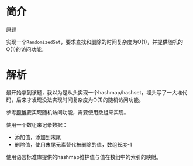 # 简介

[原题](https://leetcode.cn/problems/insert-delete-getrandom-o1/)

实现一个`RandomizedSet`，要求查找和删除的时间复杂度为O(1)，并提供随机的O(1)的访问功能。

# 解析

最开始拿到该题，我以为是从头实现一个hashmap/hashset，埋头写了一大堆代码，后来才发现没法实现时间复杂度为O(1)的随机访问功能。

参考[题解](https://leetcode.cn/problems/insert-delete-getrandom-o1/solution/o1-shi-jian-cha-ru-shan-chu-he-huo-qu-su-rlz2/)要实现随机访问功能，需要使用数组来实现。

使用一个数组来记录数据：

- 添加值，添加到末尾
- 删除值，使用末尾元素替代被删除的值，数组长度-1

使用语言标准库提供的hashmap维护值与值在数组中的索引的映射。